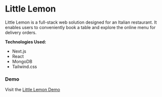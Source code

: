 # Little Lemon

Little Lemon is a full-stack web solution designed for an Italian restaurant. It enables users to conveniently book a table and explore the online menu for delivery orders.
  
**Technologies Used:**
- Next.js
- React
- MongoDB
- Tailwind.css

### Demo

Visit the [Little Lemon Demo](https://little-lemon.davidwerth.com/)
